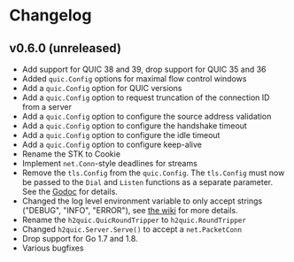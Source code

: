 # Changelog

## v0.6.0 (unreleased)

- Add support for QUIC 38 and 39, drop support for QUIC 35 and 36
- Added `quic.Config` options for maximal flow control windows
- Add a `quic.Config` option for QUIC versions
- Add a `quic.Config` option to request truncation of the connection ID from a server
- Add a `quic.Config` option to configure the source address validation
- Add a `quic.Config` option to configure the handshake timeout
- Add a `quic.Config` option to configure the idle timeout
- Add a `quic.Config` option to configure keep-alive
- Rename the STK to Cookie
- Implement `net.Conn`-style deadlines for streams
- Remove the `tls.Config` from the `quic.Config`. The `tls.Config` must now be passed to the `Dial` and `Listen` functions as a separate parameter. See the [Godoc](https://godoc.org/github.com/lucas-clemente/quic-go) for details.
- Changed the log level environment variable to only accept strings ("DEBUG", "INFO", "ERROR"), see [the wiki](https://github.com/shravan9912/backend/wiki/Logging) for more details.
- Rename the `h2quic.QuicRoundTripper` to `h2quic.RoundTripper`
- Changed `h2quic.Server.Serve()` to accept a `net.PacketConn`
- Drop support for Go 1.7 and 1.8.
- Various bugfixes
